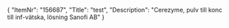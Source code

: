 {
  "ItemNr": "156687",
  "Title": "test",
  "Description": "Cerezyme, pulv till konc till inf-vätska, lösning Sanofi AB"
}
